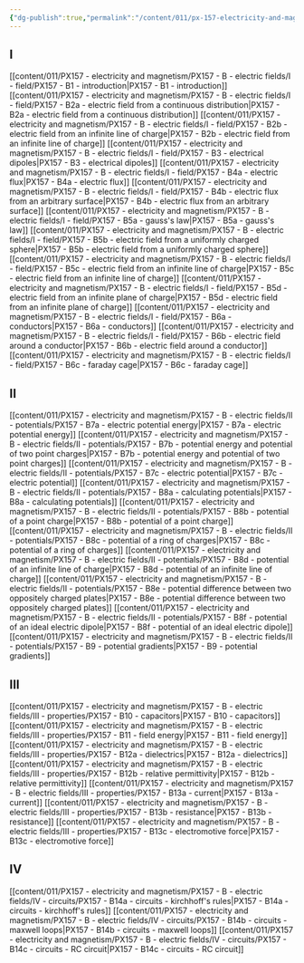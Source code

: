 ```yaml
---
{"dg-publish":true,"permalink":"/content/011/px-157-electricity-and-magnetism/px-157-b-electric-fields/b-electric-fields/","noteIcon":"1","created":"2025-08-27T13:14:04.786+01:00","updated":"2024-11-26T20:09:07.000+00:00"}
---
```


## I
[[content/011/PX157 - electricity and magnetism/PX157 - B - electric fields/I - field/PX157 - B1 - introduction\|PX157 - B1 - introduction]]
[[content/011/PX157 - electricity and magnetism/PX157 - B - electric fields/I - field/PX157 - B2a - electric field from a continuous distribution\|PX157 - B2a - electric field from a continuous distribution]]
[[content/011/PX157 - electricity and magnetism/PX157 - B - electric fields/I - field/PX157 - B2b - electric field from an infinite line of charge\|PX157 - B2b - electric field from an infinite line of charge]]
[[content/011/PX157 - electricity and magnetism/PX157 - B - electric fields/I - field/PX157 - B3 - electrical dipoles\|PX157 - B3 - electrical dipoles]]
[[content/011/PX157 - electricity and magnetism/PX157 - B - electric fields/I - field/PX157 - B4a - electric flux\|PX157 - B4a - electric flux]]
[[content/011/PX157 - electricity and magnetism/PX157 - B - electric fields/I - field/PX157 - B4b - electric flux from an arbitrary surface\|PX157 - B4b - electric flux from an arbitrary surface]]
[[content/011/PX157 - electricity and magnetism/PX157 - B - electric fields/I - field/PX157 - B5a - gauss's law\|PX157 - B5a - gauss's law]]
[[content/011/PX157 - electricity and magnetism/PX157 - B - electric fields/I - field/PX157 - B5b - electric field from a uniformly charged sphere\|PX157 - B5b - electric field from a uniformly charged sphere]]
[[content/011/PX157 - electricity and magnetism/PX157 - B - electric fields/I - field/PX157 - B5c - electric field from an infinite line of charge\|PX157 - B5c - electric field from an infinite line of charge]]
[[content/011/PX157 - electricity and magnetism/PX157 - B - electric fields/I - field/PX157 - B5d - electric field from an infinite plane of charge\|PX157 - B5d - electric field from an infinite plane of charge]]
[[content/011/PX157 - electricity and magnetism/PX157 - B - electric fields/I - field/PX157 - B6a - conductors\|PX157 - B6a - conductors]]
[[content/011/PX157 - electricity and magnetism/PX157 - B - electric fields/I - field/PX157 - B6b - electric field around a conductor\|PX157 - B6b - electric field around a conductor]]
[[content/011/PX157 - electricity and magnetism/PX157 - B - electric fields/I - field/PX157 - B6c - faraday cage\|PX157 - B6c - faraday cage]]
## II
[[content/011/PX157 - electricity and magnetism/PX157 - B - electric fields/II - potentials/PX157 - B7a - electric potential energy\|PX157 - B7a - electric potential energy]]
[[content/011/PX157 - electricity and magnetism/PX157 - B - electric fields/II - potentials/PX157 - B7b - potential energy and potential of two point charges\|PX157 - B7b - potential energy and potential of two point charges]]
[[content/011/PX157 - electricity and magnetism/PX157 - B - electric fields/II - potentials/PX157 - B7c - electric potential\|PX157 - B7c - electric potential]]
[[content/011/PX157 - electricity and magnetism/PX157 - B - electric fields/II - potentials/PX157 - B8a - calculating potentials\|PX157 - B8a - calculating potentials]]
[[content/011/PX157 - electricity and magnetism/PX157 - B - electric fields/II - potentials/PX157 - B8b - potential of a point charge\|PX157 - B8b - potential of a point charge]]
[[content/011/PX157 - electricity and magnetism/PX157 - B - electric fields/II - potentials/PX157 - B8c - potential of a ring of charges\|PX157 - B8c - potential of a ring of charges]]
[[content/011/PX157 - electricity and magnetism/PX157 - B - electric fields/II - potentials/PX157 - B8d - potential of an infinite line of charge\|PX157 - B8d - potential of an infinite line of charge]]
[[content/011/PX157 - electricity and magnetism/PX157 - B - electric fields/II - potentials/PX157 - B8e - potential difference between two oppositely charged plates\|PX157 - B8e - potential difference between two oppositely charged plates]]
[[content/011/PX157 - electricity and magnetism/PX157 - B - electric fields/II - potentials/PX157 - B8f - potential of an ideal electric dipole\|PX157 - B8f - potential of an ideal electric dipole]]
[[content/011/PX157 - electricity and magnetism/PX157 - B - electric fields/II - potentials/PX157 - B9 - potential gradients\|PX157 - B9 - potential gradients]]
## III
[[content/011/PX157 - electricity and magnetism/PX157 - B - electric fields/III - properties/PX157 - B10 - capacitors\|PX157 - B10 - capacitors]]
[[content/011/PX157 - electricity and magnetism/PX157 - B - electric fields/III - properties/PX157 - B11 - field energy\|PX157 - B11 - field energy]]
[[content/011/PX157 - electricity and magnetism/PX157 - B - electric fields/III - properties/PX157 - B12a - dielectrics\|PX157 - B12a - dielectrics]]
[[content/011/PX157 - electricity and magnetism/PX157 - B - electric fields/III - properties/PX157 - B12b - relative permittivity\|PX157 - B12b - relative permittivity]]
[[content/011/PX157 - electricity and magnetism/PX157 - B - electric fields/III - properties/PX157 - B13a - current\|PX157 - B13a - current]]
[[content/011/PX157 - electricity and magnetism/PX157 - B - electric fields/III - properties/PX157 - B13b - resistance\|PX157 - B13b - resistance]]
[[content/011/PX157 - electricity and magnetism/PX157 - B - electric fields/III - properties/PX157 - B13c - electromotive force\|PX157 - B13c - electromotive force]]
## IV
[[content/011/PX157 - electricity and magnetism/PX157 - B - electric fields/IV - circuits/PX157 - B14a - circuits - kirchhoff's rules\|PX157 - B14a - circuits - kirchhoff's rules]]
[[content/011/PX157 - electricity and magnetism/PX157 - B - electric fields/IV - circuits/PX157 - B14b - circuits - maxwell loops\|PX157 - B14b - circuits - maxwell loops]]
[[content/011/PX157 - electricity and magnetism/PX157 - B - electric fields/IV - circuits/PX157 - B14c - circuits - RC circuit\|PX157 - B14c - circuits - RC circuit]]
